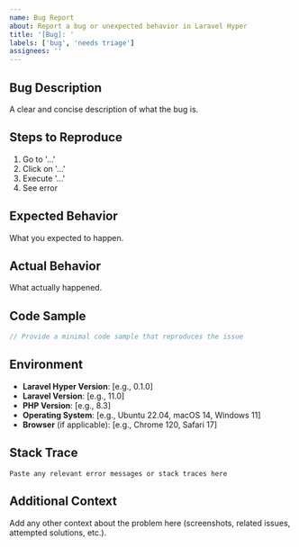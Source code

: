 ```yaml
---
name: Bug Report
about: Report a bug or unexpected behavior in Laravel Hyper
title: '[Bug]: '
labels: ['bug', 'needs triage']
assignees: ''
---
```


## Bug Description

A clear and concise description of what the bug is.

## Steps to Reproduce

1. Go to '...'
2. Click on '...'
3. Execute '...'
4. See error

## Expected Behavior

What you expected to happen.

## Actual Behavior

What actually happened.

## Code Sample

```php
// Provide a minimal code sample that reproduces the issue

```

## Environment

- **Laravel Hyper Version**: [e.g., 0.1.0]
- **Laravel Version**: [e.g., 11.0]
- **PHP Version**: [e.g., 8.3]
- **Operating System**: [e.g., Ubuntu 22.04, macOS 14, Windows 11]
- **Browser** (if applicable): [e.g., Chrome 120, Safari 17]

## Stack Trace

```
Paste any relevant error messages or stack traces here
```

## Additional Context

Add any other context about the problem here (screenshots, related issues, attempted solutions, etc.).
